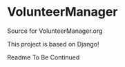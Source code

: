 # VolunteerManager
Source for VolunteerManager.org


This project is based on Django!

Readme To Be Continued
